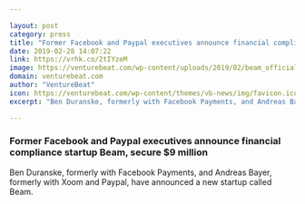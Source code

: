 ```yaml
---

layout: post
category: press
title: "Former Facebook and Paypal executives announce financial compliance startup Beam, secure $9 million"
date: 2019-02-28 14:07:22
link: https://vrhk.co/2tIYzeM
image: https://venturebeat.com/wp-content/uploads/2019/02/beam_official.jpg?w=1200&strip=all
domain: venturebeat.com
author: "VentureBeat"
icon: https://venturebeat.com/wp-content/themes/vb-news/img/favicon.ico
excerpt: "Ben Duranske, formerly with Facebook Payments, and Andreas Bayer, formerly with Xoom and Paypal, have announced a new startup called Beam."

---
```


### Former Facebook and Paypal executives announce financial compliance startup Beam, secure $9 million

Ben Duranske, formerly with Facebook Payments, and Andreas Bayer, formerly with Xoom and Paypal, have announced a new startup called Beam.